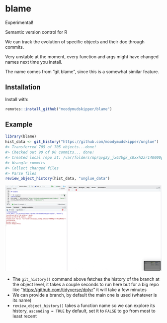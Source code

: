 
<!-- README.md is generated from README.Rmd. Please edit that file -->

# blame

Experimental!

Semantic version control for R

We can track the evolution of specific objects and their doc through
commits.

Very unstable at the moment, every function and args might have changed
names next time you install.

The name comes from “git blame”, since this is a somewhat similar
feature.

## Installation

Install with:

``` r
remotes::install_github("moodymudskipper/blame")
```

## Example

``` r
library(blame)
hist_data <- git_history("https://github.com/moodymudskipper/unglue")
#> Transferred 705 of 705 objects...done!
#> Checked out 90 of 90 commits... done!
#> Created local repo at: /var/folders/mp/qvg2y_jx63bgk_s0xxh2zr140000gp/T//Rtmp903U62/file2531910b7ea
#> Wrangle commits
#> Collect changed files
#> Parse files
review_object_history(hist_data, "unglue_data")
```

![](man/figures/example.gif)

- The `git_history()` command above fetches the history of the branch at
  the object level, it takes a couple seconds to run here but for a big
  repo like “<https://github.com/tidyverse/dplyr>” it will take a few
  minutes
- We can provide a branch, by default the main one is used (whatever is
  its name)
- `review_object_history()` takes a function name so we can explore its
  history, `ascending = TRUE` by default, set it to `FALSE` to go from
  most to least recent
